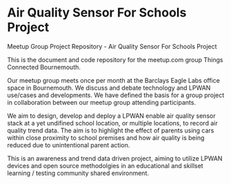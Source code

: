 # Air Quality Sensor For Schools Project
Meetup Group Project Repository - Air Quality Sensor For Schools Project


This is the document and code repository for the meetup.com group Things Connected Bournemouth. 

Our meetup group meets once per month at the Barclays Eagle Labs office space in Bournemouth. We discuss and debate technology and LPWAN use/cases and developments. We have defined the basis for a group project in collaboration between our meetup group attending participants. 

We aim to design, develop and deploy a LPWAN enable air quality sensor stack at a yet undifined school location, or multiple locations, to record air quality trend data. The aim is to highlight the effect of parents using cars within close proximity to school premises and how air quality is being reduced due to unintentional parent action. 

This is an awareness and trend data driven project, aiming to utilize LPWAN devices and open source methodolgies in an educational and skillset learning / testing community shared environment.
